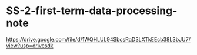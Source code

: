 # SS-2-first-term-data-processing-note

https://drive.google.com/file/d/1WQHLUL94SbcsRqD3LXTkEEcb38L3bJU7/view?usp=drivesdk
